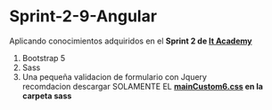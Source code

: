 # Sprint-2-9-Angular
Aplicando conocimientos adquiridos en el __Sprint 2 de [It Academy](https://www.barcelonactiva.cat/es/itacademy)__
1. Bootstrap 5
2. Sass
3. Una pequeña validacion de formulario con Jquery   
recomdacion descargar SOLAMENTE EL __[mainCustom6.css](https://github.com/XFabio22/Sprint-2-9-Angular/blob/main/sass/mainCustom6.css)  en la carpeta sass__ 
